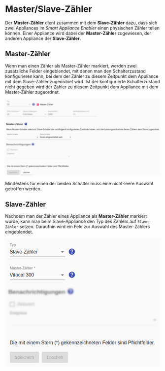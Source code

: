 # Master/Slave-Zähler

Der **Master-Zähler** dient zusammen mit dem **Slave-Zähler** dazu, dass sich zwei Appliances im *Smart Appliance Enabler* einen physischen Zähler teilen können. Einer Appliance wird dabei der **Master-Zähler** zugewiesen, der anderen Appliance der **Slave-Zähler**.

## Master-Zähler
Wenn man einen Zähler als Master-Zähler markiert, werden zwei zusätzliche Felder eingeblendet, mit denen man den Schalterzustand konfigurieren kann, bei dem der Zähler zu diesem Zeitpunkt dem Appliance mit dem Slave-Zähler zugeordnet wird. Ist der konfigurierte Schalterzustand nicht gegeben wird der Zähler zu diesem Zeitpunkt dem Appliance mit dem Master-Zähler zugeordnet.

![Master Meter](../pics/fe/MasterMeter_DE.png)

Mindestens für einen der beiden Schalter muss eine nicht-leere Auswahl getroffen werden.

## Slave-Zähler
Nachdem man der Zähler eines Appliance als **Master-Zähler** markiert wurde, kann man beim Slave-Appliance den Typ des Zählers auf `Slave-Zähler` setzen. Daraufhin wird ein Feld zur Auswahl des Master-Zählers eingeblendet.

![Slave Meter](../pics/fe/SlaveMeter_DE.png)
